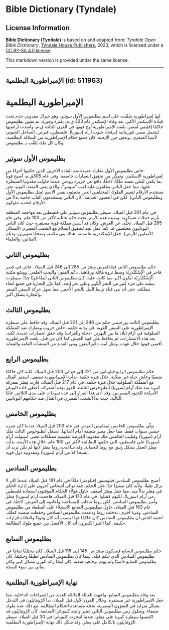 # Bible Dictionary (Tyndale)

## License Information

**Bible Dictionary (Tyndale)** is based on and adapted from: _Tyndale Open Bible Dictionary_, [Tyndale House Publishers](https://tyndaleopenresources.com/), 2023, which is licensed under a [CC BY-SA 4.0 license](https://creativecommons.org/licenses/by-sa/4.0/legalcode.en).

This markdown version is provided under the same license.



--------------------------------

## الإمبراطورية البطلمية (id: 511963)

الإمبراطورية البطلمية
=====================

إنها إمبراطورية سُمِّيت على اسم بطليموس الأول سوتير، وهو جنرال مقدوني خدم تحت قيادة الإسكندر الأكبر. بعد وفاة الإسكندر عام 323 ق.م، بفترة وجيزة، تم تعيين بطليموس حاكمًا إقليمي لمصر. بلغت الإمبراطورية أوج قوتها في القرن الثالث ق.م، وامتدت أراضيها لتشمل مصر، قورينائية (برقة)، جنوب آرام (سوريا)، فلسطين، قبرص، الساحل الجنوبي لآسيا الصغرى، وبعض جزر الإيجية. كان جميع حكام الإمبراطورية من السلالة البطلمية، وكان كل ملك يُلقَّب بـ بطليموس.

بطليموس الأول سوتير
-------------------

خاض بطليموس الأول معارك عديدة ضد القادة الآخرين الذين حكموا أجزاءً من إمبراطورية الإسكندر، وتمكّن من تحقيق انتصارات حاسمة. وفي عام 305ق.م، أصبح قوياً بما يكفي ليُعلن نفسه ملكًا. لاحقًا، دافع عن جزيرة رودس عندما حاولت مقدونيا السيطرة عليها، مما جعل الناس يطلقون عليه لقب "سوتير"، والذي يعني المنقذ. اليوم، نحن نستخدم الأرقام لتمييز الملوك المختلفين الذين يحملون نفس الاسم (مثل بطليموس الأول وبطليموس الثاني). لكن في العصور القديمة، كان الناس يستخدمون ألقاب خاصة بدلاً من الأرقام لتحديد ملوكهم.

في عام 301 قبل الميلاد، سيطر بطليموس سوتير على فلسطين بعد مهاجمة المنطقة بأربع حملات عسكرية. وبقيت هذه الأرض تحت حكم عائلته لأكثر من 100 عام. وفي عام 285 قبل الميلاد، تخلّى عن العرش. وكان قد أسس مملكة قوية مستقرة حيث كان الناس اليونانيون مخلصين له. كما عمل بجد لتحقيق السلام مع الشعب المصري (السكان الأصليين للأرض). جعل الإسكندرية عاصمته. هناك بنى مكتبة، ومتحفًا شهيرين، ودعّم الفنانين، والعلماء.

بطليموس الثاني
--------------

حكم بطليموس الثاني فيلادلفوس مِصْرَ من 285 إلى 246 قبل الميلاد. عاش في قصر فاخر في ٱلْإِسْكَنْدَرِيّة وسط ثروة هائلة ورفاهية. دعّم الفنون والبحث العلمي. ووسّع مكتبة ٱلْإِسْكَنْدَرِيّة لتكون أكبر مما كانت عليه. كان بطليموس الثاني أيضًا قويًا جدًا. سيطرت سفنه على جزء كبير من البحر ٱلْكَبِير وعلى بحر إيجة. كما عزّز التجارة في جميع أنحاء مملكته. حتى أنه بنى قناة تربط النيل بالبحر الأحمر، مما سهل حركة السفن السفر والتجارة بشكل أكبر.

بطليموس الثالث
--------------

بطليموس الثالث يورجيتس حكم من 246 إلى 221 قبل الميلاد. وقد حافظ على سيطرة الإمبراطورية على السفن القوية. في بداية حكمه، خاض حروب ومعارك ضد المملكة السلوقية في أَرَامَ (بلاد ما بين النهرين \-دجلة والفرات) وقد حقق انتصارات عديدة. لكنه، بعد هذه الانتصارات، لم يحافظ على قوة الجيش كما كان من قبل. بلغت الإمبراطورية أقصى قوتها خلال عهده. ومثل أبيه، دعّم الفنون وبنى العديد من المنشآت العامة والمعابد.

بطليموس الرابع
--------------

حكم بطليموس الرابع فيلوباتور من 221 إلى حوالي 203 قبل الميلاد. لكنه كان حاكمًا ضعيفًا وعاش حياة غير صحّية. خلال فترة حكمة، بدأت الإمبراطورية تضعف. استمر القتال مع المملكة السلوقية خلال فترة حكمه. في عام 217 قبل الميلاد، فازت مِصْرَ بمعركة كبيرة ضد ملك آرام (سوريا) أنطيوخوس الثالث. للفوز بهذه المعركة، أعطى قادة اليونان الأسلحة للجنود المصريين. وقد أدى هذا القرار إلى عدة تمردات على مدى الثلاثين عامًا التالية، حيث بدأ الشعب المصري في القتال ضد حكامهم اليونانيين.

بطليموس الخامس
--------------

تولّى بطليموس الخامس إبيفانيس العرش في عام 203 قبل الميلاد عندما كان عمره خمس سنوات فقط. مما جعل مصر ضعيفة أمام أعدائها. استغل أنطيوخوس الثالث ملك آرام (سوريا) وفيليب الخامس ملك مقدونيا الفرصة لتقسيم ممتلكات مصر. استولت آرام (سوريا) على فلسطين، التي حكمها البطالمة لأكثر من 100 عام. خلال هذه الأزمة، بدأت مِصْرَ العمل بشكل وثيق مع روما للحماية. وقد ساعدت روما مِصْرَ لأنها لم تكن تريد أن تصبحا كلا من آرام (سوريا) ومقدونية دول قوية.

بطليموس السادس
--------------

أصبح بطليموس السادس فيلوميتور (فيلومتر) ملكًا في عام 181 قبل الميلاد عندما كان لا يزال طفلًا. ولأنه كان صغيرًا جدًا على الحكم، فقد توالى أشخاص آخرون على إدارة الحكم في مِصْر بدلاً منه، مما جعل مِصْرَ أضعف. حاول هؤلاء الحكام المؤقتون استعادة فلسطين من آرام (سوريا)، لكنهم فشلوا. في عام 170 قبل الميلاد، هاجمت آرام (سوريا) مِصْرَ وأُسر بطليموس السادس، لكن روما تدخلت للمساعدة وأعادوه إلى العرش. لاحقًا، في عام 163 قبل الميلاد، حاول بطليموس السابع الاستيلاء على السلطة من بطليموس السادس. ومرة أخرى، تدخلت روما ودعمت بطليموس السادس وحفظت منصبه كملك. اعتقد الناس أن بطليموس السادس كان حاكمًا جيدًا بسبب أنه كان ودودًا ولاتخاذه قرارات حكيمة. كما اعتبر الكثيرون أنه كان الأفضل بين جميع ملوك البطالمة.

بطليموس السابع
--------------

حكم بطليموس السابع فيسكون مصْرَ من 145 إلى 116 قبل الميلاد. كان مختلفًا تمامًا عن بطليموس السادس الذي حكم قبله. بينما كان بطليموس السادس لطيفًا وحكيمًا، كان بطليموس السابع قاسيًا ولم يهتم برفاهية شعبه. كان أيضًا زائد الوزن بشكل كبير وكان يعاني من سوء الصحة.

نهاية الإمبراطورية البطلمية
---------------------------

بعد وفاة بطليموس السابع، واجهت العائلة المالكة العديد من الصراعات الداخلية. مما جعل الإمبراطورية غير مستقرة. وخلال القرن الأول قبل الميلاد، بدأ ٱلرّومَانِيّون في التدخل بشكل متزايد في الشؤون المصرية، بحجة مساعدة الحكام البطالمة. تبع ذلك عدة ملوك ضعفاء. وبحلول زمن بطليموس الثاني عشر وابنته كليوباترا السابعة، كان ٱلرّومَانِيّون قد اكتسبوا سيطرة كبيرة على مِصْرَ. عندما انتحرت كليوباترا في 30 قبل الميلاد، سيطر ٱلرّومَانِيّون بالكامل على مِصْر. وقد شكل ذلك نهاية الإمبراطورية البطلمية.


